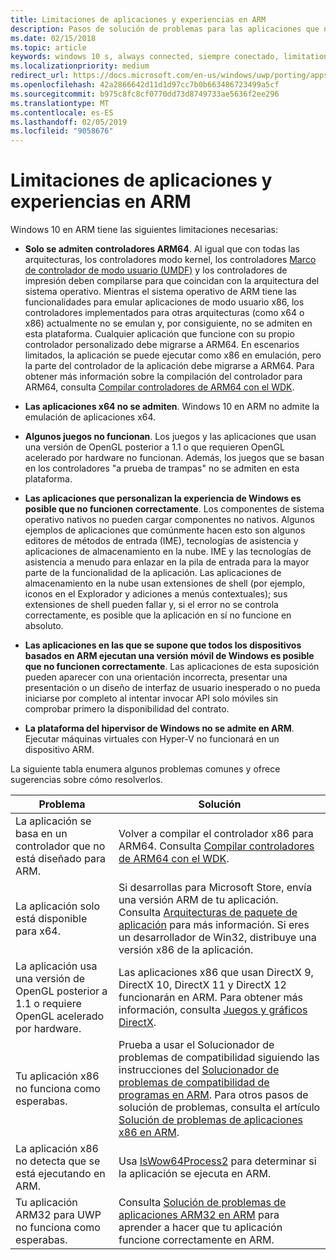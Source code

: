 ```yaml
---
title: Limitaciones de aplicaciones y experiencias en ARM
description: Pasos de solución de problemas para las aplicaciones que no están funcionando correctamente en ARM.
ms.date: 02/15/2018
ms.topic: article
keywords: windows 10 s, always connected, siempre conectado, limitations, limitaciones, windows 10 on ARM, windows 10 en ARM
ms.localizationpriority: medium
redirect_url: https://docs.microsoft.com/en-us/windows/uwp/porting/apps-on-arm-troubleshooting-x86
ms.openlocfilehash: 42a2866642d11d1d97cc7b0b663486723499a5cf
ms.sourcegitcommit: b975c8fc8cf0770dd73d8749733ae5636f2ee296
ms.translationtype: MT
ms.contentlocale: es-ES
ms.lasthandoff: 02/05/2019
ms.locfileid: "9058676"
---
```

# <a name="limitations-of-apps-and-experiences-on-arm"></a>Limitaciones de aplicaciones y experiencias en ARM
Windows 10 en ARM tiene las siguientes limitaciones necesarias:

- **Solo se admiten controladores ARM64**. Al igual que con todas las arquitecturas, los controladores modo kernel, los controladores [Marco de controlador de modo usuario (UMDF)](https://docs.microsoft.com/en-us/windows-hardware/drivers/wdf/overview-of-the-umdf) y los controladores de impresión deben compilarse para que coincidan con la arquitectura del sistema operativo. Mientras el sistema operativo de ARM tiene las funcionalidades para emular aplicaciones de modo usuario x86, los controladores implementados para otras arquitecturas (como x64 o x86) actualmente no se emulan y, por consiguiente, no se admiten en esta plataforma. Cualquier aplicación que funcione con su propio controlador personalizado debe migrarse a ARM64. En escenarios limitados, la aplicación se puede ejecutar como x86 en emulación, pero la parte del controlador de la aplicación debe migrarse a ARM64. Para obtener más información sobre la compilación del controlador para ARM64, consulta [Compilar controladores de ARM64 con el WDK](/windows-hardware/drivers/develop/building-arm64-drivers).

- **Las aplicaciones x64 no se admiten**. Windows 10 en ARM no admite la emulación de aplicaciones x64.

- **Algunos juegos no funcionan**. Los juegos y las aplicaciones que usan una versión de OpenGL posterior a 1.1 o que requieren OpenGL acelerado por hardware no funcionan. Además, los juegos que se basan en los controladores "a prueba de trampas" no se admiten en esta plataforma.

- **Las aplicaciones que personalizan la experiencia de Windows es posible que no funcionen correctamente**. Los componentes de sistema operativo nativos no pueden cargar componentes no nativos. Algunos ejemplos de aplicaciones que comúnmente hacen esto son algunos editores de métodos de entrada (IME), tecnologías de asistencia y aplicaciones de almacenamiento en la nube. IME y las tecnologías de asistencia a menudo para enlazar en la pila de entrada para la mayor parte de la funcionalidad de la aplicación. Las aplicaciones de almacenamiento en la nube usan extensiones de shell (por ejemplo, iconos en el Explorador y adiciones a menús contextuales); sus extensiones de shell pueden fallar y, si el error no se controla correctamente, es posible que la aplicación en sí no funcione en absoluto.

- **Las aplicaciones en las que se supone que todos los dispositivos basados en ARM ejecutan una versión móvil de Windows es posible que no funcionen correctamente**. Las aplicaciones de esta suposición pueden aparecer con una orientación incorrecta, presentar una presentación o un diseño de interfaz de usuario inesperado o no pueda iniciarse por completo al intentar invocar API solo móviles sin comprobar primero la disponibilidad del contrato.

- **La plataforma del hipervisor de Windows no se admite en ARM**. Ejecutar máquinas virtuales con Hyper-V no funcionará en un dispositivo ARM.

La siguiente tabla enumera algunos problemas comunes y ofrece sugerencias sobre cómo resolverlos.

|Problema|Solución|
|-----|--------|
| La aplicación se basa en un controlador que no está diseñado para ARM. | Volver a compilar el controlador x86 para ARM64. Consulta [Compilar controladores de ARM64 con el WDK](https://docs.microsoft.com/en-us/windows-hardware/drivers/develop/building-arm64-drivers). |
| La aplicación solo está disponible para x64. | Si desarrollas para Microsoft Store, envía una versión ARM de tu aplicación. Consulta [Arquitecturas de paquete de aplicación](../packaging/device-architecture.md) para más información. Si eres un desarrollador de Win32, distribuye una versión x86 de la aplicación. |
| La aplicación usa una versión de OpenGL posterior a 1.1 o requiere OpenGL acelerado por hardware. | Las aplicaciones x86 que usan DirectX 9, DirectX 10, DirectX 11 y DirectX 12 funcionarán en ARM. Para obtener más información, consulta [Juegos y gráficos DirectX](https://msdn.microsoft.com/en-us/library/windows/desktop/ee663274(v=vs.85).aspx). |
| Tu aplicación x86 no funciona como esperabas. | Prueba a usar el Solucionador de problemas de compatibilidad siguiendo las instrucciones del [Solucionador de problemas de compatibilidad de programas en ARM](apps-on-arm-program-compat-troubleshooter.md). Para otros pasos de solución de problemas, consulta el artículo [Solución de problemas de aplicaciones x86 en ARM](apps-on-arm-troubleshooting-x86.md). |
| La aplicación x86 no detecta que se está ejecutando en ARM. | Usa [IsWow64Process2](https://msdn.microsoft.com/en-us/library/windows/desktop/mt804318(v=vs.85).aspx) para determinar si la aplicación se ejecuta en ARM. |
| Tu aplicación ARM32 para UWP no funciona como esperabas. | Consulta [Solución de problemas de aplicaciones ARM32 en ARM](apps-on-arm-troubleshooting-arm32.md) para aprender a hacer que tu aplicación funcione correctamente en ARM. |
